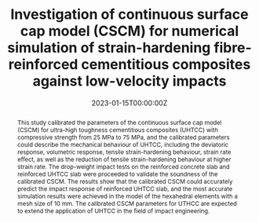 ---
title: "Investigation of continuous surface cap model (CSCM) for numerical simulation of strain-hardening fibre-reinforced cementitious composites against low-velocity impacts"
authors:
- admin
- Qinghua Li*
- Xiaoyang Xu
- Bokun Chen
- Kangan Guo
- Shilang Xu
# author_notes:
# - "Equal contribution"
# - "Equal contribution"
date: "2023-01-15T00:00:00Z"

# Publication type.
# Accepts a single type but formatted as a YAML list (for Hugo requirements).
# Enter a publication type from the CSL standard.
publication_types: ["article-journal"]

# Publication name and optional abbreviated publication name.
publication: "***Composite Structures***, 304, 116424"

abstract: This study calibrated the parameters of the continuous surface cap model (CSCM) for ultra-high toughness cementitious composites (UHTCC) with compressive strength from 25 MPa to 75 MPa, and the calibrated parameters could describe the mechanical behaviour of UHTCC, including the deviatoric response, volumetric response, tensile strain-hardening behaviour, strain rate effect, as well as the reduction of tensile strain-hardening behaviour at higher strain rate. The drop-weight impact tests on the reinforced concrete slab and reinforced UHTCC slab were proceeded to validate the soundness of the calibrated CSCM. The results show that the calibrated CSCM could accurately predict the impact response of reinforced UHTCC slab, and the most accurate simulation results were achieved in the model of the hexahedral elements with a mesh size of 10 mm. The calibrated CSCM parameters for UTHCC are expected to extend the application of UHTCC in the field of impact engineering.

tags:
- Source Themes
featured: false

links:
  # - type: pdf
  #   url: http://arxiv.org/pdf/1512.04133v1
  # - type: code
  #   url: https://github.com/HugoBlox/hugo-blox-builder
  # - type: dataset
  #   url: ""
  # - type: poster
  #   url: ""
  # - type: project
  #   url: ""
  # - type: slides
  #   url: https://www.slideshare.net/
  - type: source
    url: "https://doi.org/10.1016/j.compstruct.2022.116424"
  # - type: video
  #   url: ""

# Featured image
# To use, add an image named `featured.jpg/png` to your page's folder. 
image:
  caption: 'Image credit: [**Unsplash**](https://unsplash.com/photos/jdD8gXaTZsc)'
  focal_point: ""
  preview_only: false

# Associated Projects (optional).
#   Associate this publication with one or more of your projects.
#   Simply enter your project's folder or file name without extension.
#   E.g. `internal-project` references `content/project/internal-project/index.md`.
#   Otherwise, set `projects: []`.
projects: []

# Slides (optional).
#   Associate this publication with Markdown slides.
#   Simply enter your slide deck's filename without extension.
#   E.g. `slides: "example"` references `content/slides/example/index.md`.
#   Otherwise, set `slides: ""`.
slides: ""
---